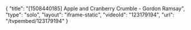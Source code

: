 {
    "title": "[1508440185] Apple and Cranberry Crumble - Gordon Ramsay",
    "type": "solo",
    "layout": "iframe-static",
    "videoId": "123179194",
    "url": "\/tvpembed\/123179194"
}